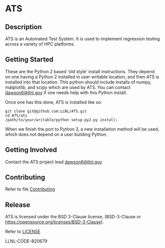 # ATS

## Description

ATS is an Automated Test System. It is used to implement regression testing across a variety of HPC platforms. 

## Getting Started

These are the Python 2 based 'old style' install instructions.  They depend on one having a Python 2 installed in user writable location, and then ATS is installed into that location.  This python should include installs of numpy, matplotlib, and scipy which are used by ATS. You can contact dawson6@llnl.gov if one needs help with this Python install.

Once one has this done, ATS is installed like so:

    git clone git@github.com:LLNL/ATS.git
    cd ATS/ats
    /path/to/your/writable/python setup-py2.py install;

When we finish the port to Python 3, a new  installation method will be used, which does not depend on a user building Python.

## Getting Involved

Contact the ATS project lead dawson6@llnl.gov

## Contributing 

Refer to file [Contributing](CONTRIBUTING.md)


## Release

ATS is licensed under the BSD 3-Clause license, (BSD-3-Clause or
https://opensource.org/licenses/BSD-3-Clause).

Refer to [LICENSE](LICENSE)

LLNL-CODE-820679


